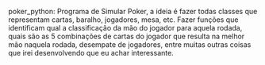 poker_python: Programa de Simular Poker, a ideia é fazer todas classes que representam cartas,
baralho, jogadores, mesa, etc. Fazer funções que identificam qual a classificação da mão do jogador
para aquela rodada, quais são as 5 combinações de cartas do jogador que resulta na melhor mão naquela
rodada, desempate de jogadores, entre muitas outras coisas que irei desenvolvendo que eu achar interessante.